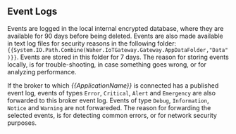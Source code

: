 ﻿Event Logs
-------------

Events are logged in the local internal encrypted database, where they are available for 90 days before being deleted. Events are also made 
available in text log files for security reasons in the following folder: `{{System.IO.Path.Combine(Waher.IoTGateway.Gateway.AppDataFolder,"Data")}}`.
Events are stored in this folder for 7 days. The reason for storing events locally, is for trouble-shooting, in case something goes wrong, or for 
analyzing performance.

If the broker to which *{{ApplicationName}}* is connected has a published event log, events of types `Error`, `Critical`, `Alert` and `Emergency`
are also forwarded to this broker event log. Events of type `Debug`, `Information`, `Notice` and `Warning` are not forwareded. The reason for
forwarding the selected events, is for detecting common errors, or for network security purposes.
